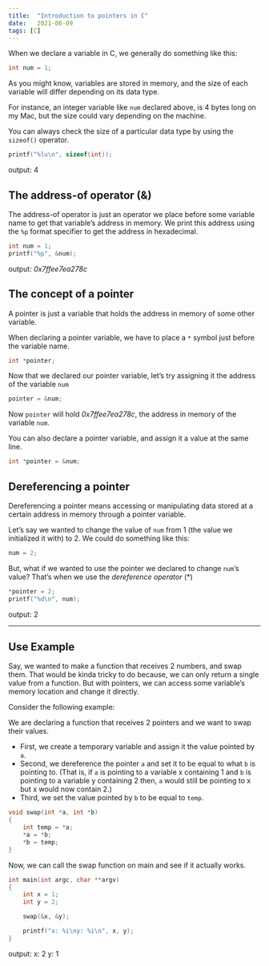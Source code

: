```yaml
---
title:  "Introduction to pointers in C"
date:   2021-06-09
tags: [C]
---
```


When we declare a variable in C, we generally do something like this:
```c
int num = 1;
```

As you might know, variables are stored in memory, and the size of each variable will differ depending on its data type.

For instance, an integer variable like  `num` declared above, is 4 bytes long on my Mac, but the size could vary depending on the machine.

You can always check the size of a particular data type by using the `sizeof()` operator.

```c
printf("%lu\n", sizeof(int));
```
output: 4

## The address-of operator (&)
The address-of operator is just an operator we place before some variable name to get that variable’s address in memory. We print this address using the `%p` format specifier to get the address in hexadecimal.
```c
int num = 1;
printf("%p", &num);
```
output: *0x7ffee7ea278c*

## The concept of a pointer
A pointer is just a variable that holds the address in memory of some other variable.

When declaring a pointer variable, we have to place a `*`  symbol just before the variable name.

```c
int *pointer;
```

Now that we declared our pointer variable, let’s try assigning it the address of the variable `num`

```c
pointer = &num;
```

Now `pointer` will hold *0x7ffee7ea278c*, the address in memory of the variable `num`.

You can also declare a pointer variable, and assign it a value at the same line.
```c
int *pointer = &num;
```

## Dereferencing a pointer
Dereferencing a pointer means accessing or manipulating data stored at a certain address in memory through a pointer variable.

Let’s say we wanted to change the value of `num` from 1 (the value we initialized it with) to 2.
We could do something like this:

```c
num = 2;
```

But, what if we wanted to use the pointer we declared to change `num`’s value?
That’s when we use the *dereference operator* (*)

```c
*pointer = 2;
printf("%d\n", num);
```
output: 2

- - - -

## Use Example
Say, we wanted to make a function that receives 2 numbers, and swap them.
That would be kinda tricky to do because, we can only return a single value from a function. But with pointers, we can access some variable’s memory location and change it directly.

Consider the following example:

 We are declaring a function that receives 2 pointers and we want to swap their values.

- First, we create a temporary variable and assign it the value pointed by `a`.
- Second, we dereference the pointer `a`  and set it to be equal to what `b` is pointing to. (That is, if `a` is pointing to a variable x containing 1 and `b` is pointing to a variable y containing 2 then, `a` would still be pointing to x but x would now contain 2.)
- Third, we set the value pointed by `b` to be equal to `temp`.

```c
void swap(int *a, int *b)
{
    int temp = *a;
    *a = *b;
    *b = temp;
}
```

Now, we can call the swap function on main and see if it actually works.
```c
int main(int argc, char **argv)
{
    int x = 1;
    int y = 2;

    swap(&x, &y);

    printf("x: %i\ny: %i\n", x, y);
}
```
output:
x: 2
y: 1

